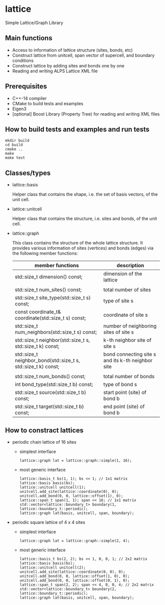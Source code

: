 # lattice

Simple Lattice/Graph Library

## Main functions

* Access to information of lattice structure (sites, bonds, etc)
* Construct lattice from unitcell, span vector of supercell, and boundary conditions
* Construct lattice by adding sites and bonds one by one
* Reading and writing ALPS Lattice XML file

## Prerequisites

* C++-14 compiler
* CMake to build tests and examples
* Eigen3
* [optional] Boost Library (Property Tree) for reading and writing XML files

## How to build tests and examples and run tests

```
mkdir build
cd build
cmake ..
make
make test
```

## Classes/types

* lattice::basis

  Helper class that contains the shape, i.e. the set of basis vectors, of the unit cell.

* lattice::unitcell

  Helper class that contains the structure, i.e. sites and bonds, of the unit cell.
  
* lattice::graph

  This class contains the structure of the whole lattice structure. It provides various information of sites (vertices) and bonds (edges) via the following member functions:

  |  member functions  |  description  |
  | ---- | ---- |
  | std::size\_t dimension() const; | dimension of the lattice |
  |||
  | std::size\_t num\_sites() const; | total number of sites |
  | std::size\_t site\_type(std::size\_t s) const; | type of site s |
  | const coordinate\_t& coordinate(std::size\_t s) const; | coordinate of site s |
  | std::size\_t num\_neighbors(std::size\_t s) const; | number of neighboring sites of site s  |
  | std::size\_t neighbor(std::size\_t s, std::size\_t k) const; | k-th neighbor site of site s |
  | std::size\_t neighbor\_bond(std::size\_t s, std::size\_t k) const; | bond connecting site s and its k-th neighbor site |
  |||
  | std::size\_t num\_bonds() const; | total number of bonds |
  | int bond\_type(std::size\_t b) const; | type of bond s |
  | std::size\_t source(std::size\_t b) const; | start point (site) of bond b |
  | std::size\_t target(std::size\_t b) const; | end point (site) of bond b |
  
## How to constract lattices

* periodic chain lattice of 16 sites

  * simplest interface

     ```
     lattice::graph lat = lattice::graph::simple(1, 16);
     ```
    
  * most generic interface

     ```
     lattice::basis_t bs(1, 1); bs << 1; // 1x1 matrix
     lattice::basis basis(bs);
     lattice::unitcell unitcell(1);
     unitcell.add_site(lattice::coordinate(0), 0);
     unitcell.add_bond(0, 0, lattice::offset(1), 0);
     lattice::span_t span(1, 1); span << 16; // 1x1 matrix
     std::vector<lattice::boundary_t> boundary(1, lattice::boundary_t::periodic);
     lattice::graph lat(basis, unitcell, span, boundary);
     ```
     
* periodic square lattice of 4 x 4 sites

  * simplest interface

     ```
     lattice::graph lat = lattice::graph::simple(2, 4);
     ```
    
  * most generic interface

     ```
     lattice::basis_t bs(2, 2); bs << 1, 0, 0, 1; // 2x2 matrix
     lattice::basis basis(bs);
     lattice::unitcell unitcell(2);
     unitcell.add_site(lattice::coordinate(0, 0), 0);
     unitcell.add_bond(0, 0, lattice::offset(1, 0), 0);
     unitcell.add_bond(0, 0, lattice::offset(0, 1), 0);
     lattice::span_t span(2, 2); span << 4, 0, 0, 4; // 2x2 matrix
     std::vector<lattice::boundary_t> boundary(2, lattice::boundary_t::periodic);
     lattice::graph lat(basis, unitcell, span, boundary);
     ```

